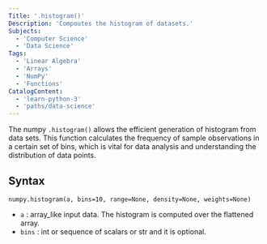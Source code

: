 ```yaml
---
Title: '.histogram()'
Description: 'Compoutes the histogram of datasets.'
Subjects:
  - 'Computer Science'
  - 'Data Science'
Tags:
  - 'Linear Algebra'
  - 'Arrays'
  - 'NumPy'
  - 'Functions'
CatalogContent:
  - 'learn-python-3'
  - 'paths/data-science'
---
```


The numpy `.histogram()` allows the efficient generation of histogram from data sets. This function calculates the frequency of sample observations in a certain set of bins, which is vital for data analysis and understanding the distribution of data points.
## Syntax

```pseudo
numpy.histogram(a, bins=10, range=None, density=None, weights=None)
```

- `a` : array_like input data. The histogram is computed over the flattened array.
- `bins` : int or sequence of scalars or str and it is optional. 